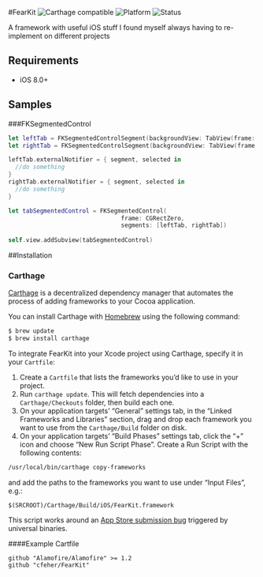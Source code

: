 #FearKit 
![Carthage compatible](https://img.shields.io/badge/Carthage-compatible-4BC51D.svg?style=flat) ![Platform](https://img.shields.io/badge/platform-ios-lightgrey.svg?style=flat)
![Status](https://img.shields.io/badge/status-prerelease-orange.svg?style=flat)

A framework with useful iOS stuff I found myself always having to re-implement on different projects

## Requirements
- iOS 8.0+

## Samples
###FKSegmentedControl

```swift
let leftTab = FKSegmentedControlSegment(backgroundView: TabView(frame: CGRectZero))
let rightTab = FKSegmentedControlSegment(backgroundView: TabView(frame: CGRectZero))

leftTab.externalNotifier = { segment, selected in
  //do something
}
rightTab.externalNotifier = { segment, selected in
  //do something
}

let tabSegmentedControl = FKSegmentedControl(
                                frame: CGRectZero, 
                                segments: [leftTab, rightTab])
                                
self.view.addSubview(tabSegmentedControl)
```

##Installation
### Carthage

[Carthage](https://github.com/Carthage/Carthage) is a decentralized dependency manager that automates the process of adding frameworks to your Cocoa application.

You can install Carthage with [Homebrew](http://brew.sh/) using the following command:

```bash
$ brew update
$ brew install carthage
```

To integrate FearKit into your Xcode project using Carthage, specify it in your `Cartfile`:

1. Create a `Cartfile` that lists the frameworks you’d like to use in your project.
1. Run `carthage update`. This will fetch dependencies into a `Carthage/Checkouts` folder, then build each one.
1. On your application targets’ “General” settings tab, in the “Linked Frameworks and Libraries” section, drag and drop each framework you want to use from the `Carthage/Build` folder on disk.
1. On your application targets’ “Build Phases” settings tab, click the “+” icon and choose “New Run Script Phase”. Create a Run Script with the following contents:

  ```sh
  /usr/local/bin/carthage copy-frameworks
  ```

  and add the paths to the frameworks you want to use under “Input Files”, e.g.:

  ```
  $(SRCROOT)/Carthage/Build/iOS/FearKit.framework
  ```

  This script works around an [App Store submission bug](http://www.openradar.me/radar?id=6409498411401216) triggered by universal binaries.
  
  ####Example Cartfile
  ```
  github "Alamofire/Alamofire" >= 1.2
  github "cfeher/FearKit"
  ```
